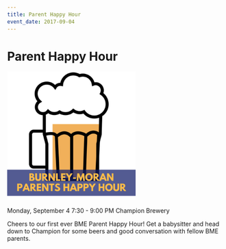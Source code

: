 ```yaml
---
title: Parent Happy Hour
event_date: 2017-09-04
---
```


# Parent Happy Hour

<img src="/uploads/ptohappyhour.png" width="300" alt="Image of Parent Happy Hour">

Monday, September 4
7:30 - 9:00 PM
Champion Brewery

Cheers to our first ever BME Parent Happy Hour! Get a babysitter and head down to Champion for some beers and good conversation with fellow BME parents.
